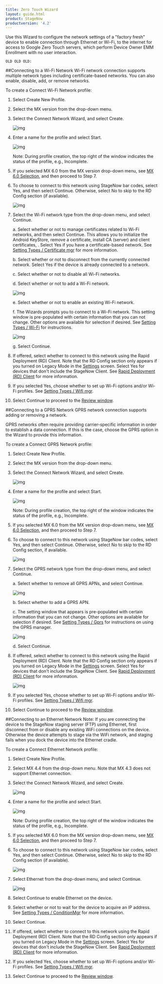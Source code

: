 ```yaml
---
title: Zero Touch Wizard
layout: guide.html
product: StageNow
productversion: '4.2'
---
```

Use this Wizard to configure the network settings of a "factory fresh" device to enable connection through Ethernet or Wi-Fi, to the internet for access to Google Zero Touch servers, which perform Device Owner EMM Enrollment with no user interaction.

`OLD OLD OLD:`

##Connecting to a Wi-Fi Network
Wi-Fi network connection supports multiple network types including certificate-based networks. You can also enable, disable, add, or remove networks. 

To create a Connect Wi-Fi Network profile:

1. Select Create New Profile.

2. Select the MX version from the drop-down menu.

3. Select the Connect Network Wizard, and select Create.

    ![img](../../images/profiles/connectnetwork_name.jpg)

4. Enter a name for the profile and select Start.

    ![img](../../images/profiles/Profile_SNConfig1.jpg)

    Note: During profile creation, the top right of the window indicates the status of the profile, e.g., Incomplete.

5. If you selected MX 6.0 from the MX version drop-down menu, see [MX 6.0 Selection](../../stagingprofiles?MX%206.0%20Selection), and then proceed to Step 7.

6. To choose to connect to this network using StageNow bar codes, select Yes, and then select Continue. Otherwise, select No to skip to the RD Config section (if available).

    ![img](../../images/profiles/Profile_SNConfig2.jpg)

7. Select the Wi-Fi network type from the drop-down menu, and select Continue.

    a. Select whether or not to manage certificates related to Wi-Fi networks, and then select Continue. This allows you to initialize the Android KeyStore, remove a certificate, install CA (server) and client certificates, . Select Yes if you have a certificate-based network. See [Setting Types / Certificate mgr](../../csp/cert) for more information.

    b. Select whether or not to disconnect from the currently connected network. Select Yes if the device is already connected to a network.

    c. Select whether or not to disable all Wi-Fi networks.

    d. Select whether or not to add a Wi-Fi network. 

    ![img](../../images/profiles/connectnetwork_addnetwork.jpg)

    e. Select whether or not to enable an existing Wi-Fi network.

    f. The Wizards prompts you to connect to a Wi-Fi network. This setting window is pre-populated with certain information that you can not change. Other options are available for selection if desired. See [Setting Types / Wi-Fi](../../csp/wifi) for instructions.

    ![img](../../images/profiles/connectnetwork_connectsetting.jpg)

    g. Select Continue.

8. If offered, select whether to connect to this network using the Rapid Deployment (RD) Client. Note that the RD Config section only appears if you turned on Legacy Mode in the [Settings](../../gettingstarted?Settings) screen. Select Yes for  devices that don't include the StageNow Client. See [Rapid Deployment (RD) Client](../../stageclient?Rapid%20Deployment%20Client) for more information.

9. If you selected Yes, choose whether to set up Wi-Fi options and/or Wi-Fi profiles. See [Setting Types / Wifi mgr](../../csp/wifi).

10. Select Continue to proceed to the [Review window](../../stagingprofiles?Review).


##Connecting to a GPRS Network
GPRS network connection supports adding or removing a network.  

GPRS networks often require providing carrier-specific information in order to establish a data connection. If this is the case, choose the GPRS option in the Wizard to provide this information.

To create a Connect GPRS Network profile:

1. Select Create New Profile.

2. Select the MX version from the drop-down menu.

3. Select the Connect Network Wizard, and select Create.

    ![img](../../images/profiles/connectnetwork_name2.jpg)

4. Enter a name for the profile and select Start.

    ![img](../../images/profiles/Profile_SNConfig3.jpg)

    Note: During profile creation, the top right of the window indicates the status of the profile, e.g., Incomplete.

5. If you selected MX 6.0 from the MX version drop-down menu, see [MX 6.0 Selection](../../stagingprofiles?MX%206.0%20Selection), and then proceed to Step 7.

6. To choose to connect to this network using StageNow bar codes, select Yes, and then select Continue. Otherwise, select No to skip to the RD Config section, if available.

    ![img](../../images/profiles/Profile_SNConfig4.jpg)

7. Select the GPRS network type from the drop-down menu, and select Continue.

    a. Select whether to remove all GPRS APNs, and select Continue.

    ![img](../../images/profiles/connectnetwork_GPRSremoveAPNs.jpg)

    b. Select whether to add a GPRS APN.

    c. The setting window that appears is pre-populated with certain information that you can not change. Other options are available for selection if desired. See [Setting Types / Gprs](../../csp/gprs) for instructions on using the GPRS manager.

    ![img](../../images/profiles/connectnetwork_gprssetting.jpg)

    d. Select Continue.

8. If offered, select whether to connect to this network using the Rapid Deployment (RD) Client. Note that the RD Config section only appears if you turned on Legacy Mode in the [Settings](../../gettingstarted?Settings) screen. Select Yes for  devices that don't include the StageNow Client. See [Rapid Deployment (RD) Client](../../stageclient?Rapid%20Deployment%20Client) for more information.

    ![img](../../images/profiles/connectnetwork_RD2.jpg)

9. If you selected Yes, choose whether to set up Wi-Fi options and/or Wi-Fi profiles. See [Setting Types / Wifi mgr](../../csp/wifi).

10. Select Continue to proceed to the [Review window](../../stagingprofiles?Review).


##Connecting to an Ethernet Network
Note: If you are connecting the device to the StageNow staging server (FTP) using Ethernet, first disconnect from or disable any existing WiFi connections on the device. Otherwise the device attempts to stage via the WiFi network, and staging fails when you dock the device into the Ethernet cradle.

To create a Connect Ethernet Network profile:

1. Select Create New Profile.

2. Select MX 4.4 from the drop-down menu. Note that MX 4.3 does not support Ethernet connection.

3. Select the Connect Network Wizard, and select Create.

    ![img](../../images/profiles/connectnetwork_ethernet_name.jpg)

4. Enter a name for the profile and select Start.

    ![img](../../images/profiles/connectnetwork_ethernet_SN.jpg)

    Note: During profile creation, the top right of the window indicates the status of the profile, e.g., Incomplete.

5. If you selected MX 6.0 from the MX version drop-down menu, see [MX 6.0 Selection](../../stagingprofiles?MX%206.0%20Selection), and then proceed to Step 7.

6. To choose to connect to this network using StageNow bar codes, select Yes, and then select Continue. Otherwise, select No to skip to the RD Config section (if available).

    ![img](../../images/profiles/connectnetwork_ethernet_selectethernet.jpg)

7. Select Ethernet from the drop-down menu, and select Continue.

    ![img](../../images/profiles/connectnetwork_ethernet_enabling.jpg)

8. Select Continue to enable Ethernet on the device.

9. Select whether or not to wait for the device to acquire an IP address. See [Setting Types / ConditionMgr](../../csp/condition) for more information.

10. Select Continue.

11. If offered, select whether to connect to this network using the Rapid Deployment (RD) Client. Note that the RD Config section only appears if you turned on Legacy Mode in the [Settings](../../gettingstarted?Settings) screen. Select Yes for  devices that don't include the StageNow Client. See [Rapid Deployment (RD) Client](../../stageclient?Rapid%20Deployment%20Client) for more information.

12. If you selected Yes, choose whether to set up Wi-Fi options and/or Wi-Fi profiles. See [Setting Types / Wifi mgr](../../csp/wifi).

13. Select Continue to proceed to the [Review window](../../stagingprofiles?Review).
